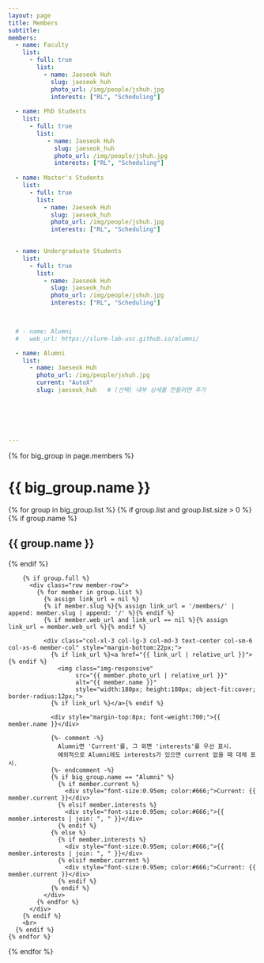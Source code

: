 ```yaml
---
layout: page
title: Members
subtitle:
members:
  - name: Faculty
    list:
      - full: true
        list:
          - name: Jaeseok Huh
            slug: jaeseok_huh
            photo_url: /img/people/jshuh.jpg
            interests: ["RL", "Scheduling"]
  
  - name: PhD Students
    list:
      - full: true
        list:
           - name: Jaeseok Huh
             slug: jaeseok_huh
             photo_url: /img/people/jshuh.jpg
             interests: ["RL", "Scheduling"]
          
  - name: Master's Students
    list:
      - full: true
        list:
          - name: Jaeseok Huh
            slug: jaeseok_huh
            photo_url: /img/people/jshuh.jpg
            interests: ["RL", "Scheduling"]
         

  - name: Undergraduate Students
    list:
      - full: true
        list:
          - name: Jaeseok Huh
            slug: jaeseok_huh
            photo_url: /img/people/jshuh.jpg
            interests: ["RL", "Scheduling"]
          


  # - name: Alumni
  #   web_url: https://slurm-lab-usc.github.io/alumni/

  - name: Alumni
    list:
      - name: Jaeseok Huh
        photo_url: /img/people/jshuh.jpg
        current: "AutoX"
        slug: jaeseok_huh   # (선택) 내부 상세를 만들려면 추가
          

     
          

      
---
```


<div class="row">
  {% for big_group in page.members %}
    <h1>{{ big_group.name }}</h1>
    {% for group in big_group.list %}
      {% if group.list and group.list.size > 0 %}
        {% if group.name %}<h2 style="text-align:left; margin-bottom:20px;">{{ group.name }}</h2>{% endif %}

        {% if group.full %}
          <div class="row member-row">
            {% for member in group.list %}
              {% assign link_url = nil %}
              {% if member.slug %}{% assign link_url = '/members/' | append: member.slug | append: '/' %}{% endif %}
              {% if member.web_url and link_url == nil %}{% assign link_url = member.web_url %}{% endif %}

              <div class="col-xl-3 col-lg-3 col-md-3 text-center col-sm-6 col-xs-6 member-col" style="margin-bottom:22px;">
                {% if link_url %}<a href="{{ link_url | relative_url }}">{% endif %}
                  <img class="img-responsive"
                       src="{{ member.photo_url | relative_url }}"
                       alt="{{ member.name }}"
                       style="width:180px; height:180px; object-fit:cover; border-radius:12px;">
                {% if link_url %}</a>{% endif %}

                <div style="margin-top:8px; font-weight:700;">{{ member.name }}</div>

                {%- comment -%}
                  Alumni면 'Current'를, 그 외면 'interests'를 우선 표시.
                  예외적으로 Alumni에도 interests가 있으면 current 없을 때 대체 표시.
                {%- endcomment -%}
                {% if big_group.name == "Alumni" %}
                  {% if member.current %}
                    <div style="font-size:0.95em; color:#666;">Current: {{ member.current }}</div>
                  {% elsif member.interests %}
                    <div style="font-size:0.95em; color:#666;">{{ member.interests | join: ", " }}</div>
                  {% endif %}
                {% else %}
                  {% if member.interests %}
                    <div style="font-size:0.95em; color:#666;">{{ member.interests | join: ", " }}</div>
                  {% elsif member.current %}
                    <div style="font-size:0.95em; color:#666;">Current: {{ member.current }}</div>
                  {% endif %}
                {% endif %}
              </div>
            {% endfor %}
          </div>
        {% endif %}
        <br>
      {% endif %}
    {% endfor %}
  {% endfor %}
</div>


